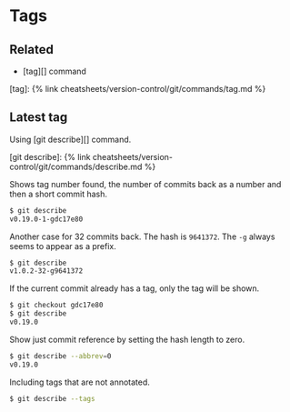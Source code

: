 # Tags

## Related

- [tag][] command

[tag]: {% link cheatsheets/version-control/git/commands/tag.md %}


## Latest tag

Using [git describe][] command.

[git describe]: {% link cheatsheets/version-control/git/commands/describe.md %}

Shows tag number found, the number of commits back as a number and then a short commit hash.

```sh
$ git describe
v0.19.0-1-gdc17e80
```

Another case for 32 commits back. The hash is `9641372`. The `-g` always seems to appear as a prefix.

```sh
$ git describe
v1.0.2-32-g9641372
```

If the current commit already has a tag, only the tag will be shown.

```sh
$ git checkout gdc17e80
$ git describe
v0.19.0
```

Show just commit reference by setting the hash length to zero.

```sh
$ git describe --abbrev=0
v0.19.0
```

Including tags that are not annotated.

```sh
$ git describe --tags
```

